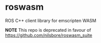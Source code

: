 # roswasm
ROS C++ client library for emscripten WASM

**NOTE** This repo is deprecated in favour of https://github.com/nilsbore/roswasm_suite
